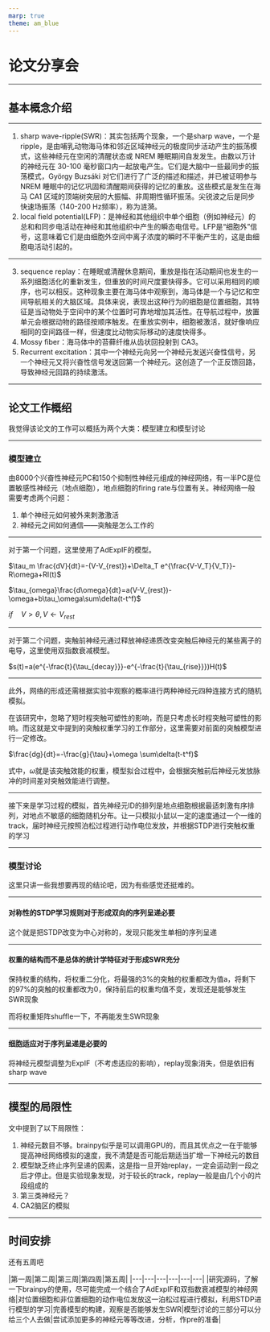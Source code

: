 ```yaml
---
marp: true
theme: am_blue
---
```


# 论文分享会
 
---

## 基本概念介绍

---

1. sharp wave-ripple(SWR)：其实包括两个现象，一个是sharp wave，一个是ripple，是由哺乳动物海马体和邻近区域神经元的极度同步活动产生的振荡模式，这些神经元在空闲的清醒状态或 NREM 睡眠期间自发发生。由数以万计的神经元在 30-100 毫秒窗口内一起放电产生。它们是大脑中一些最同步的振荡模式，György Buzsáki 对它们进行了广泛的描述和描述，并已被证明参与 NREM 睡眠中的记忆巩固和清醒期间获得的记忆的重放。这些模式是发生在海马 CA1 区域的顶端树突层的大振幅、非周期性循环振荡。尖锐波之后是同步快速场振荡（140-200 Hz频率），称为涟漪。
2. local field potential(LFP)：是神经和其他组织中单个细胞（例如神经元）的总和和同步电活动在神经和其他组织中产生的瞬态电信号。LFP是“细胞外”信号，这意味着它们是由细胞外空间中离子浓度的瞬时不平衡产生的，这是由细胞电活动引起的。

---

3. sequence replay：在睡眠或清醒休息期间，重放是指在活动期间也发生的一系列细胞活化的重新发生，但重放的时间尺度要快得多。它可以采用相同的顺序，也可以相反。这种现象主要在海马体中观察到，海马体是一个与记忆和空间导航相关的大脑区域。具体来说，表现出这种行为的细胞是位置细胞，其特征是当动物处于空间中的某个位置时可靠地增加其活性。在导航过程中，放置单元会根据动物的路径按顺序触发。在重放实例中，细胞被激活，就好像响应相同的空间路径一样，但速度比动物实际移动的速度快得多。
4. Mossy fiber：海马体中的苔藓纤维从齿状回投射到 CA3。
5. Recurrent excitation：其中一个神经元向另一个神经元发送兴奋性信号，另一个神经元又将兴奋性信号发送回第一个神经元。这创造了一个正反馈回路，导致神经元回路的持续激活。

---

## 论文工作概绍

我觉得该论文的工作可以概括为两个大类：模型建立和模型讨论

---

### 模型建立
由8000个兴奋性神经元PC和150个抑制性神经元组成的神经网络，有一半PC是位置敏感性神经元（地点细胞），地点细胞的firing rate与位置有关。神经网络一般需要考虑两个问题：
1. 单个神经元如何被外来刺激激活
2. 神经元之间如何通信——突触是怎么工作的

---

对于第一个问题，这里使用了AdExpIF的模型。

$\tau_m \frac{dV}{dt}=-(V-V_{rest})+\Delta_T e^{\frac{V-V_T}{V_T}}-R\omega+RI(t)$

$\tau_{omega}\frac{d\omega}{dt}=a(V-V_{rest})-\omega+b\tau_\omega\sum\delta(t-t^f)$

$if\quad V>\theta, V\leftarrow V_{rest}$

---

对于第二个问题，突触前神经元通过释放神经递质改变突触后神经元的某些离子的电导，这里使用双指数衰减模型。

$s(t)=a(e^{-\frac{t}{\tau_{decay}}}-e^{-\frac{t}{\tau_{rise}}})H(t)$

---

此外，网络的形成还需根据实验中观察的概率进行两种神经元四种连接方式的随机模拟。

在该研究中，忽略了短时程突触可塑性的影响，而是只考虑长时程突触可塑性的影响。而这就是文中提到的突触权重学习的工作部分，这里需要对前面的突触模型进行一定修改。

$\frac{dg}{dt}=-\frac{g}{\tau}+\omega \sum\delta(t-t^f)$

式中，$\omega$就是该突触效能的权重，模型拟合过程中，会根据突触前后神经元发放脉冲的时间差对突触效能进行调整。

---

接下来是学习过程的模拟，首先神经元ID的排列是地点细胞根据最适刺激有序排列，对地点不敏感的细胞随机分布。让一只模拟小鼠以一定的速度通过一个一维的track，届时神经元按照泊松过程进行动作电位发放，并根据STDP进行突触权重的学习

---

### 模型讨论
这里只讲一些我想要再现的结论吧，因为有些感觉还挺难的。

---

#### 对称性的STDP学习规则对于形成双向的序列呈递必要
这个就是把STDP改变为中心对称的，发现只能发生单相的序列呈递

---

#### 权重的结构而不是总体的统计学特征对于形成SWR充分
保持权重的结构，将权重二分化，将最强的3%的突触的权重都改为值a，将剩下的97%的突触的权重都改为0，保持前后的权重均值不变，发现还是能够发生SWR现象

而将权重矩阵shuffle一下，不再能发生SWR现象

---

#### 细胞适应对于序列呈递是必要的
将神经元模型调整为ExpIF（不考虑适应的影响），replay现象消失，但是依旧有sharp wave

---

## 模型的局限性
文中提到了以下局限性：
1. 神经元数目不够。brainpy似乎是可以调用GPU的，而且其优点之一在于能够提高神经网络模拟的速度，我不清楚是否可能后期适当扩增一下神经元的数目
2. 模型缺乏终止序列呈递的因素，这是指一旦开始replay，一定会运动到一段之后才停止。但是实验现象发现，对于较长的track，replay一般是由几个小的片段组成的
3. 第三类神经元？
4. CA2脑区的模拟

---

## 时间安排
还有五周吧

|第一周|第二周|第三周|第四周|第五周|
|---|---|---|---|---|---|
|研究源码，了解一下brainpy的使用，尽可能完成一个结合了AdExpIF和双指数衰减模型的神经网络|对位置细胞和非位置细胞的动作电位发放这一泊松过程进行模拟，利用STDP进行模型的学习|完善模型的构建，观察是否能够发生SWR|模型讨论的三部分可以分给三个人去做|尝试添加更多的神经元等等改进，分析，作pre的准备|
